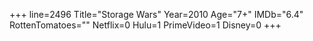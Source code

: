 +++
line=2496
Title="Storage Wars"
Year=2010
Age="7+"
IMDb="6.4"
RottenTomatoes=""
Netflix=0
Hulu=1
PrimeVideo=1
Disney=0
+++

